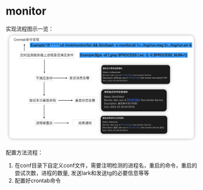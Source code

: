 # monitor

实现流程图示一览：
![样式](https://github.com/Hello2021Year/image/raw/main/WechatIMG4.png)


配置方法流程：

1. 在conf目录下自定义conf文件，需要注明检测的进程名，重启的命令，重启的尝试次数，进程的数量, 发送lark和发送tg的必要信息等等
2. 配置好crontab命令
